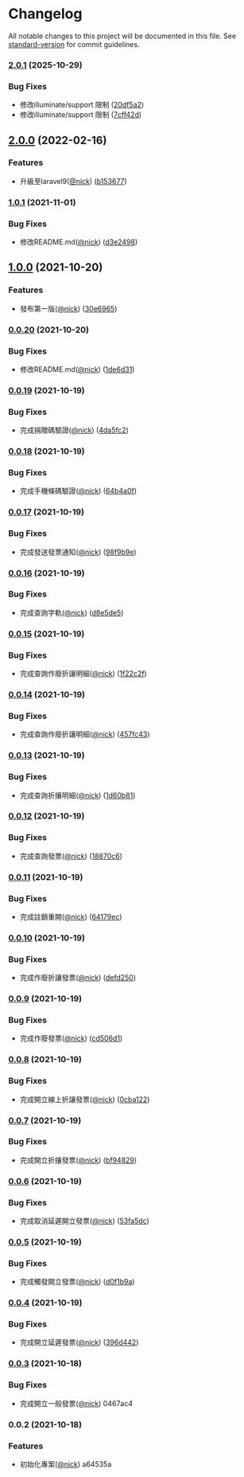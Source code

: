 # Changelog

All notable changes to this project will be documented in this file. See [standard-version](https://github.com/conventional-changelog/standard-version) for commit guidelines.

### [2.0.1](https://github.com/castion2293/ecpay-invoice/compare/v2.0.0...v2.0.1) (2025-10-29)


### Bug Fixes

* 修改illuminate/support 限制 ([20df5a2](https://github.com/castion2293/ecpay-invoice/commit/20df5a20267017d4bb5d3b4b23dc9170c87c8185))
* 修改illuminate/support 限制 ([7cff42d](https://github.com/castion2293/ecpay-invoice/commit/7cff42d1606bf350ff256a0efde9af221c7add2e))

## [2.0.0](https://github.com/castion2293/ecpay-invoice/compare/v1.0.1...v2.0.0) (2022-02-16)


### Features

* 升級至laravel9([@nick](https://github.com/nick)) ([b153677](https://github.com/castion2293/ecpay-invoice/commit/b15367767ca3d59c74a0053a79e768a82689faa5))

### [1.0.1](https://github.com/castion2293/ecpay-invoice/compare/v1.0.0...v1.0.1) (2021-11-01)


### Bug Fixes

* 修改README.md([@nick](https://github.com/nick)) ([d3e2498](https://github.com/castion2293/ecpay-invoice/commit/d3e24988c5b417523a3f6f0a746720ad676fb382))

## [1.0.0](https://github.com/castion2293/ecpay-invoice/compare/v0.0.20...v1.0.0) (2021-10-20)


### Features

* 發布第一版([@nick](https://github.com/nick)) ([30e6965](https://github.com/castion2293/ecpay-invoice/commit/30e69655946f028d448ba20444c7c43db6a08afb))

### [0.0.20](https://github.com/castion2293/ecpay-invoice/compare/v0.0.19...v0.0.20) (2021-10-20)


### Bug Fixes

* 修改README.md([@nick](https://github.com/nick)) ([1de6d31](https://github.com/castion2293/ecpay-invoice/commit/1de6d3185662dc6362a220202534c16624c37225))

### [0.0.19](https://github.com/castion2293/ecpay-invoice/compare/v0.0.18...v0.0.19) (2021-10-19)


### Bug Fixes

* 完成捐贈碼驗證([@nick](https://github.com/nick)) ([4da5fc2](https://github.com/castion2293/ecpay-invoice/commit/4da5fc2a6f4ff06a47fb718ae1c61fbc7b29875e))

### [0.0.18](https://github.com/castion2293/ecpay-invoice/compare/v0.0.17...v0.0.18) (2021-10-19)


### Bug Fixes

* 完成手機條碼驗證([@nick](https://github.com/nick)) ([64b4a0f](https://github.com/castion2293/ecpay-invoice/commit/64b4a0f00fee5b78a8155f40bb9a059cf8616254))

### [0.0.17](https://github.com/castion2293/ecpay-invoice/compare/v0.0.16...v0.0.17) (2021-10-19)


### Bug Fixes

* 完成發送發票通知([@nick](https://github.com/nick)) ([98f9b9e](https://github.com/castion2293/ecpay-invoice/commit/98f9b9e749d5054e1a716c1ab50e765e78d0cf66))

### [0.0.16](https://github.com/castion2293/ecpay-invoice/compare/v0.0.15...v0.0.16) (2021-10-19)


### Bug Fixes

* 完成查詢字軌([@nick](https://github.com/nick)) ([d8e5de5](https://github.com/castion2293/ecpay-invoice/commit/d8e5de57c52547c7cd96501ccb7fd14f7c367737))

### [0.0.15](https://github.com/castion2293/ecpay-invoice/compare/v0.0.14...v0.0.15) (2021-10-19)


### Bug Fixes

* 完成查詢作廢折讓明細([@nick](https://github.com/nick)) ([1f22c2f](https://github.com/castion2293/ecpay-invoice/commit/1f22c2fa0a286f541f1b22b627ef4a2f4128404a))

### [0.0.14](https://github.com/castion2293/ecpay-invoice/compare/v0.0.13...v0.0.14) (2021-10-19)


### Bug Fixes

* 完成查詢作廢折讓明細([@nick](https://github.com/nick)) ([457fc43](https://github.com/castion2293/ecpay-invoice/commit/457fc43151edf27690955d5686d9a7957b3c2a9d))

### [0.0.13](https://github.com/castion2293/ecpay-invoice/compare/v0.0.12...v0.0.13) (2021-10-19)


### Bug Fixes

* 完成查詢折攘明細([@nick](https://github.com/nick)) ([1d60b81](https://github.com/castion2293/ecpay-invoice/commit/1d60b81004f5a650eea66578a710efa463601095))

### [0.0.12](https://github.com/castion2293/ecpay-invoice/compare/v0.0.11...v0.0.12) (2021-10-19)


### Bug Fixes

* 完成查詢發票([@nick](https://github.com/nick)) ([18870c6](https://github.com/castion2293/ecpay-invoice/commit/18870c6ed68d36929a5a620b5d73c494d67363af))

### [0.0.11](https://github.com/castion2293/ecpay-invoice/compare/v0.0.10...v0.0.11) (2021-10-19)


### Bug Fixes

* 完成註銷重開([@nick](https://github.com/nick)) ([64179ec](https://github.com/castion2293/ecpay-invoice/commit/64179ec2bab251a4b47544fa80ca09c0b79728d5))

### [0.0.10](https://github.com/castion2293/ecpay-invoice/compare/v0.0.9...v0.0.10) (2021-10-19)


### Bug Fixes

* 完成作廢折讓發票([@nick](https://github.com/nick)) ([defd250](https://github.com/castion2293/ecpay-invoice/commit/defd250b359d89b26493d0099f252b5656dae4da))

### [0.0.9](https://github.com/castion2293/ecpay-invoice/compare/v0.0.8...v0.0.9) (2021-10-19)


### Bug Fixes

* 完成作廢發票([@nick](https://github.com/nick)) ([cd506d1](https://github.com/castion2293/ecpay-invoice/commit/cd506d1004ccdd6311119ba186bbc0ef8b777212))

### [0.0.8](https://github.com/castion2293/ecpay-invoice/compare/v0.0.7...v0.0.8) (2021-10-19)


### Bug Fixes

* 完成開立線上折讓發票([@nick](https://github.com/nick)) ([0cba122](https://github.com/castion2293/ecpay-invoice/commit/0cba1221b1a2758db5f7a63c32ba629153951899))

### [0.0.7](https://github.com/castion2293/ecpay-invoice/compare/v0.0.6...v0.0.7) (2021-10-19)


### Bug Fixes

* 完成開立折攘發票([@nick](https://github.com/nick)) ([bf94829](https://github.com/castion2293/ecpay-invoice/commit/bf94829f457cc3dae6c82901de019e62aac75f0b))

### [0.0.6](https://github.com/castion2293/ecpay-invoice/compare/v0.0.5...v0.0.6) (2021-10-19)


### Bug Fixes

* 完成取消延遲開立發票([@nick](https://github.com/nick)) ([53fa5dc](https://github.com/castion2293/ecpay-invoice/commit/53fa5dceddd74b2fcebf927bee55099cd149e28b))

### [0.0.5](https://github.com/castion2293/ecpay-invoice/compare/v0.0.4...v0.0.5) (2021-10-19)


### Bug Fixes

* 完成觸發開立發票([@nick](https://github.com/nick)) ([d0f1b9a](https://github.com/castion2293/ecpay-invoice/commit/d0f1b9a7a81c992127936901f5a31afbb852de5d))

### [0.0.4](https://github.com/castion2293/ecpay-invoice/compare/v0.0.3...v0.0.4) (2021-10-19)


### Bug Fixes

* 完成開立延遲發票([@nick](https://github.com/nick)) ([396d442](https://github.com/castion2293/ecpay-invoice/commit/396d44238db87270b48ca7906a6ce67ecf3fc8b5))

### [0.0.3](///compare/v0.0.2...v0.0.3) (2021-10-18)


### Bug Fixes

* 完成開立一般發票([@nick](undefined/nick)) 0467ac4

### 0.0.2 (2021-10-18)


### Features

* 初始化專案([@nick](undefined/nick)) a64535a

